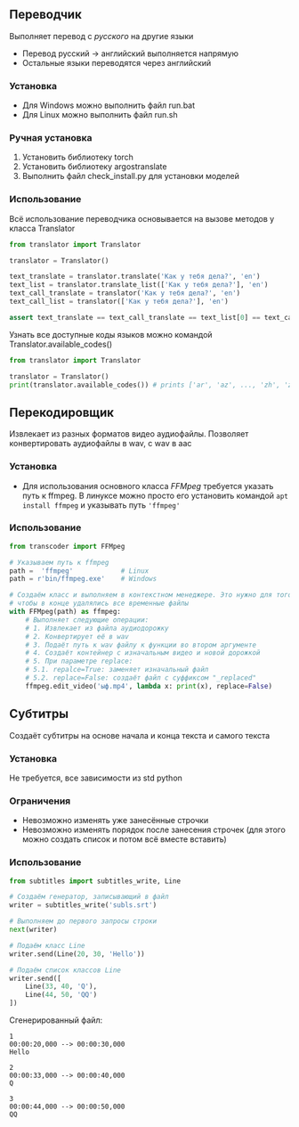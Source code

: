## Переводчик
Выполняет перевод с *русского* на другие языки
* Перевод русский -> английский выполняется напрямую
* Остальные языки переводятся через английский
### Установка
* Для Windows можно выполнить файл run.bat
* Для Linux можно выполнить файл run.sh
### Ручная установка
1. Установить библиотеку torch
1. Установить библиотеку argostranslate
1. Выполнить файл check_install.py для установки моделей
### Использование
Всё использование переводчика основывается на вызове методов у класса Translator
```python
from translator import Translator

translator = Translator()

text_translate = translator.translate('Как у тебя дела?', 'en')
text_list = translator.translate_list(['Как у тебя дела?'], 'en')
text_call_translate = translator('Как у тебя дела?', 'en')
text_call_list = translator(['Как у тебя дела?'], 'en')

assert text_translate == text_call_translate == text_list[0] == text_call_list[0]
```
Узнать все доступные коды языков можно командой Translator.available_codes()
```python
from translator import Translator

translator = Translator()
print(translator.available_codes()) # prints ['ar', 'az', ..., 'zh', 'zt']
```
## Перекодировщик
Извлекает из разных форматов видео аудиофайлы. Позволяет конвертировать аудиофайлы в wav, c wav в aac
### Установка
* Для использования основного класса *FFMpeg* требуется указать путь к ffmpeg. В линуксе можно просто его установить командой `apt install ffmpeg` и указывать путь `'ffmpeg'`
### Использование
```python
from transcoder import FFMpeg

# Указываем путь к ffmpeg
path =  'ffmpeg'            # Linux
path = r'bin/ffmpeg.exe'    # Windows

# Создаём класс и выполняем в контекстном менеджере. Это нужно для того,
# чтобы в конце удалялись все временные файлы
with FFMpeg(path) as ffmpeg:
    # Выполняет следующие операции:
    # 1. Извлекает из файла аудиодорожку
    # 2. Конвертирует её в wav
    # 3. Подаёт путь к wav файлу к функции во втором аргументе
    # 4. Создаёт контейнер с изначальным видео и новой дорожкой
    # 5. При параметре replace:
    # 5.1. repalce=True: заменяет изначальный файл
    # 5.2. replace=False: создаёт файл с суффиксом "_replaced"
    ffmpeg.edit_video('ыф.mp4', lambda x: print(x), replace=False)
```
## Субтитры
Создаёт субтитры на основе начала и конца текста и самого текста
### Установка
Не требуется, все зависимости из std python
### Ограничения
* Невозможно изменять уже занесённые строчки
* Невозможно изменять порядок после занесения строчек (для этого можно создать список и потом всё вместе вставить)
### Использование
```python
from subtitles import subtitles_write, Line

# Создаём генератор, записывающий в файл
writer = subtitles_write('subls.srt')

# Выполняем до первого запросы строки
next(writer)

# Подаём класс Line
writer.send(Line(20, 30, 'Hello'))

# Подаём список классов Line
writer.send([
    Line(33, 40, 'Q'),
    Line(44, 50, 'QQ')
])
```


Сгенерированный файл:
```
1
00:00:20,000 --> 00:00:30,000
Hello

2
00:00:33,000 --> 00:00:40,000
Q

3
00:00:44,000 --> 00:00:50,000
QQ
```
